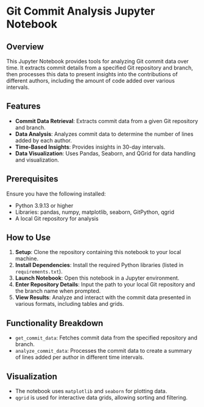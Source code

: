 # Git Commit Analysis Jupyter Notebook

## Overview
This Jupyter Notebook provides tools for analyzing Git commit data over time. It extracts commit details from a specified Git repository and branch, then processes this data to 
present insights into the contributions of different authors, including the amount of code added over various intervals.

## Features
- **Commit Data Retrieval**: Extracts commit data from a given Git repository and branch.
- **Data Analysis**: Analyzes commit data to determine the number of lines added by each author.
- **Time-Based Insights**: Provides insights in 30-day intervals.
- **Data Visualization**: Uses Pandas, Seaborn, and QGrid for data handling and visualization.

## Prerequisites
Ensure you have the following installed:
- Python 3.9.13 or higher
- Libraries: pandas, numpy, matplotlib, seaborn, GitPython, qgrid
- A local Git repository for analysis

## How to Use
1. **Setup**: Clone the repository containing this notebook to your local machine.
2. **Install Dependencies**: Install the required Python libraries (listed in `requirements.txt`).
3. **Launch Notebook**: Open this notebook in a Jupyter environment.
4. **Enter Repository Details**: Input the path to your local Git repository and the branch name when prompted.
5. **View Results**: Analyze and interact with the commit data presented in various formats, including tables and grids.

## Functionality Breakdown
- `get_commit_data`: Fetches commit data from the specified repository and branch.
- `analyze_commit_data`: Processes the commit data to create a summary of lines added per author in different time intervals.

## Visualization
- The notebook uses `matplotlib` and `seaborn` for plotting data.
- `qgrid` is used for interactive data grids, allowing sorting and filtering.

